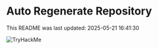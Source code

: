 # Auto Regenerate Repository

This README was last updated: 2025-05-21 16:41:30

 ![TryHackMe](https://tryhackme.com/badge/533634)